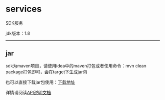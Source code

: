 # services
SDK服务 

jdk版本：1.8

***
## jar
sdk为maven项目，请使用idea中的maven打包或者使用命令：mvn clean package打包即可，会在target下生成jar包

也可以直接下载jar包使用：[下载地址](https://git.dev.yuanben.org/projects/UNV/repos/universe-java-sdk/browse/universe_java_sdk_jar/universe-java-sdk.jar)

详情请阅读[API说明文档](http://yuanbenlian.mydoc.io/docs/api.md?t=268053)


